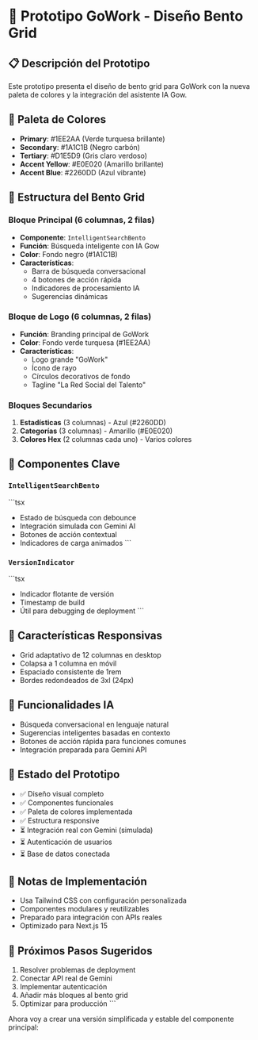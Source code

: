 # 🎨 Prototipo GoWork - Diseño Bento Grid

## 📋 Descripción del Prototipo
Este prototipo presenta el diseño de bento grid para GoWork con la nueva paleta de colores y la integración del asistente IA Gow.

## 🎨 Paleta de Colores
- **Primary**: #1EE2AA (Verde turquesa brillante)
- **Secondary**: #1A1C1B (Negro carbón)
- **Tertiary**: #D1E5D9 (Gris claro verdoso)
- **Accent Yellow**: #E0E020 (Amarillo brillante)
- **Accent Blue**: #2260DD (Azul vibrante)

## 🧩 Estructura del Bento Grid

### Bloque Principal (6 columnas, 2 filas)
- **Componente**: `IntelligentSearchBento`
- **Función**: Búsqueda inteligente con IA Gow
- **Color**: Fondo negro (#1A1C1B)
- **Características**:
  - Barra de búsqueda conversacional
  - 4 botones de acción rápida
  - Indicadores de procesamiento IA
  - Sugerencias dinámicas

### Bloque de Logo (6 columnas, 2 filas)
- **Función**: Branding principal de GoWork
- **Color**: Fondo verde turquesa (#1EE2AA)
- **Características**:
  - Logo grande "GoWork"
  - Ícono de rayo
  - Círculos decorativos de fondo
  - Tagline "La Red Social del Talento"

### Bloques Secundarios
1. **Estadísticas** (3 columnas) - Azul (#2260DD)
2. **Categorías** (3 columnas) - Amarillo (#E0E020)
3. **Colores Hex** (2 columnas cada uno) - Varios colores

## 🔧 Componentes Clave

### `IntelligentSearchBento`
\`\`\`tsx
- Estado de búsqueda con debounce
- Integración simulada con Gemini AI
- Botones de acción contextual
- Indicadores de carga animados
\`\`\`

### `VersionIndicator`
\`\`\`tsx
- Indicador flotante de versión
- Timestamp de build
- Útil para debugging de deployment
\`\`\`

## 📱 Características Responsivas
- Grid adaptativo de 12 columnas en desktop
- Colapsa a 1 columna en móvil
- Espaciado consistente de 1rem
- Bordes redondeados de 3xl (24px)

## 🎯 Funcionalidades IA
- Búsqueda conversacional en lenguaje natural
- Sugerencias inteligentes basadas en contexto
- Botones de acción rápida para funciones comunes
- Integración preparada para Gemini API

## 🚀 Estado del Prototipo
- ✅ Diseño visual completo
- ✅ Componentes funcionales
- ✅ Paleta de colores implementada
- ✅ Estructura responsive
- ⏳ Integración real con Gemini (simulada)
- ⏳ Autenticación de usuarios
- ⏳ Base de datos conectada

## 📝 Notas de Implementación
- Usa Tailwind CSS con configuración personalizada
- Componentes modulares y reutilizables
- Preparado para integración con APIs reales
- Optimizado para Next.js 15

## 🔄 Próximos Pasos Sugeridos
1. Resolver problemas de deployment
2. Conectar API real de Gemini
3. Implementar autenticación
4. Añadir más bloques al bento grid
5. Optimizar para producción
\`\`\`

Ahora voy a crear una versión simplificada y estable del componente principal:
